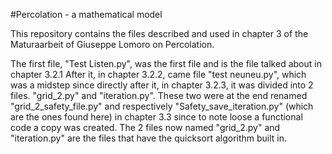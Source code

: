 #Percolation - a mathematical model

This repository contains the files described and used in chapter 3 of the Maturaarbeit of Giuseppe Lomoro on Percolation.

The first file, "Test Listen.py", was the first file and is the file talked about in chapter 3.2.1
After it, in chapter 3.2.2, came file "test neuneu.py", which was a midstep since directly after it, in chapter 3.2.3, it was divided into 2 files. "grid_2.py" and "iteration.py".
These two were at the end renamed "grid_2_safety_file.py" and respectively "Safety_save_iteration.py" (which are the ones found here) in chapter 3.3 since to note loose a functional code a copy was created. 
The 2 files now named "grid_2.py" and "iteration.py" are the files that have the quicksort algorithm built in.
